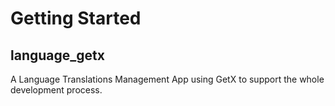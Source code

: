 # Getting Started
## language_getx

A Language Translations Management App using GetX to support the whole development process.

